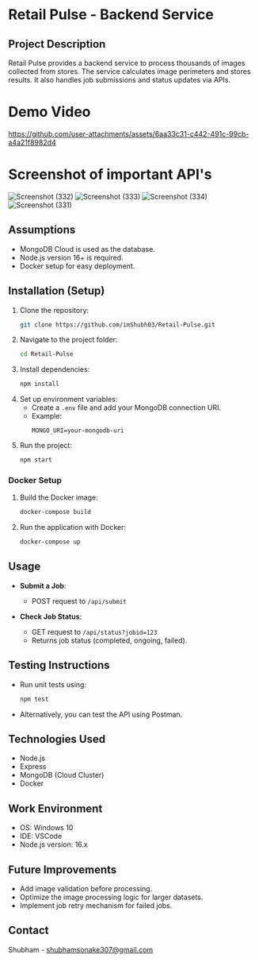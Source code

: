 # Retail Pulse - Backend Service

## Project Description
Retail Pulse provides a backend service to process thousands of images collected from stores. The service calculates image perimeters and stores results. It also handles job submissions and status updates via APIs.

# Demo Video
https://github.com/user-attachments/assets/6aa33c31-c442-491c-99cb-a4a21f8982d4


# Screenshot of important **API's**
![Screenshot (332)](https://github.com/user-attachments/assets/acd60ba5-8d75-45f2-8466-2976234cab24)
![Screenshot (333)](https://github.com/user-attachments/assets/3a180a48-a06f-41d1-a0ec-f08ada7b92f6)
![Screenshot (334)](https://github.com/user-attachments/assets/2072da20-fa20-41f6-9e99-be46852f83fd)
![Screenshot (331)](https://github.com/user-attachments/assets/221704cf-0f21-4a50-94f3-da6b98eb5f59)


## Assumptions
- MongoDB Cloud is used as the database.
- Node.js version 16+ is required.
- Docker setup for easy deployment.

## Installation (Setup)
1. Clone the repository:
    ```bash
    git clone https://github.com/imShubh03/Retail-Pulse.git
    ```
2. Navigate to the project folder:
    ```bash
    cd Retail-Pulse
    ```
3. Install dependencies:
    ```bash
    npm install
    ```
4. Set up environment variables:
    - Create a `.env` file and add your MongoDB connection URI.
    - Example:
      ```plaintext
      MONGO_URI=your-mongodb-uri
      ```
5. Run the project:
    ```bash
    npm start
    ```

### Docker Setup
1. Build the Docker image:
    ```bash
    docker-compose build
    ```
2. Run the application with Docker:
    ```bash
    docker-compose up
    ```

## Usage
- **Submit a Job**: 
    - POST request to `/api/submit`
    
- **Check Job Status**: 
    - GET request to `/api/status?jobid=123`
    - Returns job status (completed, ongoing, failed).

## Testing Instructions
- Run unit tests using:
    ```bash
    npm test
    ```
- Alternatively, you can test the API using Postman.

## Technologies Used
- Node.js
- Express
- MongoDB (Cloud Cluster)
- Docker

## Work Environment
- OS: Windows 10
- IDE: VSCode
- Node.js version: 16.x

## Future Improvements
- Add image validation before processing.
- Optimize the image processing logic for larger datasets.
- Implement job retry mechanism for failed jobs.

## Contact
Shubham - shubhamsonake307@gmail.com
